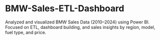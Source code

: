# BMW-Sales-ETL-Dashboard
Analyzed and visualized BMW Sales Data (2010–2024) using Power BI. Focused on ETL, dashboard building, and sales insights by region, model, fuel type, and price.
